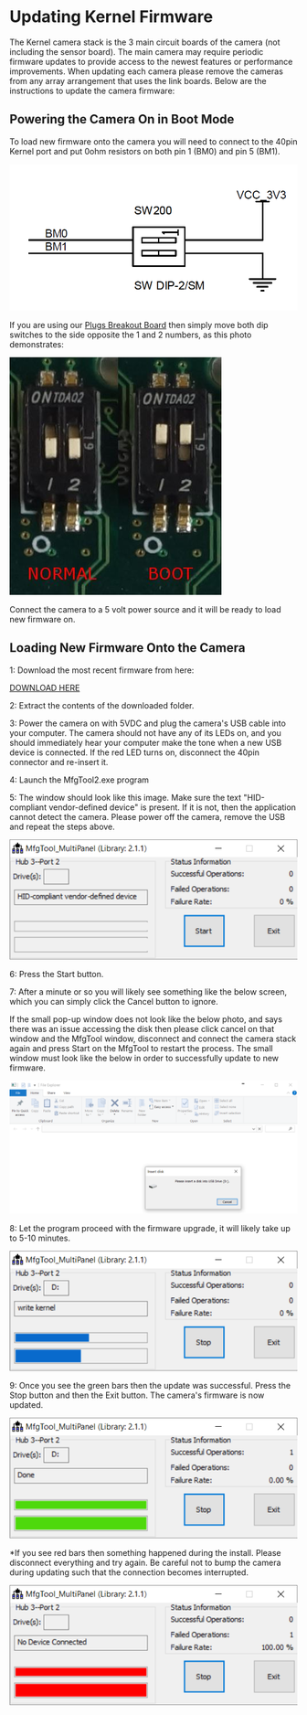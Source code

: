 # Updating Kernel Firmware

The Kernel camera stack is the 3 main circuit boards of the camera \(not including the sensor board\). The main camera may require periodic firmware updates to provide access to the newest features or performance improvements. When updating each camera please remove the cameras from any array arrangement that uses the link boards. Below are the instructions to update the camera firmware:

## Powering the Camera On in Boot Mode

To load new firmware onto the camera you will need to connect to the 40pin Kernel port and put 0ohm resistors on both pin 1 \(BM0\) and pin 5 \(BM1\).

![](../../../.gitbook/assets/dip.PNG)

If you are using our [Plugs Breakout Board](https://www.mapir.camera/collections/kernel-accessories/products/kernel-plugs-breakout-board-kernel-40pin-port) then simply move both dip switches to the side opposite the 1 and 2 numbers, as this photo demonstrates:

![](../../../.gitbook/assets/dip_comp.jpg)

Connect the camera to a 5 volt power source and it will be ready to load new firmware on.

## Loading New Firmware Onto the Camera

1: Download the most recent firmware from here:

[DOWNLOAD HERE](https://mapir-camera.gitbook.io/kernel-development-guide/interfacing-with-kernel/software-interface/updating-kernel-stack-firmware/kernel-firmware)

2: Extract the contents of the downloaded folder.

3: Power the camera on with 5VDC and plug the camera's USB cable into your computer. The camera should not have any of its LEDs on, and you should immediately hear your computer make the tone when a new USB device is connected. If the red LED turns on, disconnect the 40pin connector and re-insert it.

4: Launch the MfgTool2.exe program

5: The window should look like this image. Make sure the text "HID-compliant vendor-defined device" is present. If it is not, then the application cannot detect the camera. Please power off the camera, remove the USB and repeat the steps above.

![](../../../.gitbook/assets/mfg.PNG)

6: Press the Start button.

7: After a minute or so you will likely see something like the below screen, which you can simply click the Cancel button to ignore.

If the small pop-up window does not look like the below photo, and says there was an issue accessing the disk then please click cancel on that window and the MfgTool window, disconnect and connect the camera stack again and press Start on the MfgTool to restart the process. The small window must look like the below in order to successfully update to new firmware.

![](../../../.gitbook/assets/mfg2.PNG)

8: Let the program proceed with the firmware upgrade, it will likely take up to 5-10 minutes.

![](../../../.gitbook/assets/mfg3.PNG)

9: Once you see the green bars then the update was successful. Press the Stop button and then the Exit button. The camera's firmware is now updated.

![](../../../.gitbook/assets/mfg4.PNG)

\*If you see red bars then something happened during the install. Please disconnect everything and try again. Be careful not to bump the camera during updating such that the connection becomes interrupted.

![](../../../.gitbook/assets/mfg5.PNG)


